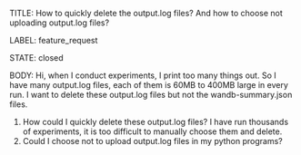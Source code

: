 TITLE:
How to quickly delete the output.log files? And how to choose not uploading output.log files?

LABEL:
feature_request

STATE:
closed

BODY:
Hi, when I conduct experiments, I print too many things out. So I have many output.log files, each of them is 60MB to 400MB large in every run. I want to delete these output.log files but not the wandb-summary.json files.

1.  How could I quickly delete these output.log files? I have run thousands of experiments, it is too difficult to manually choose them and delete.
2. Could I choose not to upload output.log files in my python programs?










